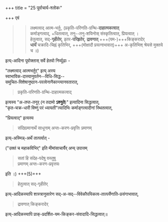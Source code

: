 +++
title = "25 पूर्वाचार्य-श्लोकः"

+++
एवं 

> > लक्ष्मत्वाद् आत्म-भर्तुः, (प्रकृति-परिणति-ग्रन्थि-**दाहात्मकत्वात्**  
कर्माङ्गत्वाद्, +धितत्वात्, तनु--तनु-शयिनोस् संस्कृतित्वात्, प्रियत्वात् ।  
हेतुत्वात्, सद्-**गृहीतेर्**, इतर-**परिहृतेर्**, **द्रावणात्** +++(यम-)+++किङ्करादेर्  
**धार्यं** चक्रादि-चिह्नं कृतिभिर्, +++(मोक्षादौ प्रयत्नाभावात्)+++ अ-कृतिभिश् श्रेयसे मुक्तये च ॥) 

इत्य्-आदिना पूवोक्तास् सर्वे हेतवो निर्व्यूढाः - 

"लक्ष्मत्वाद् आत्मभर्तुर्" इत्य् अस्य  
स्वाभाविक-दास्यानुवर्तन--विधि-सिद्ध--  
समुचित-विशेषानुष्ठान-परत्वेनानैकान्त्यानवतारात्, 

> प्रकृति-परिणति-ग्रन्थि-दाहात्मकत्वाद् 

इत्यस्य "अ-तप्त-तनूर् (न तदामो **ऽश्नुते**)" इत्यादिना सिद्धत्वात्,  
"कृत-चक्र-धारी विष्णुं परं ध्यायती"त्यादिभिः कर्माङ्गत्वादीनां स्थितत्वात्, 

"प्रियत्वाद्" इत्यस्य  

> संदिह्यमानार्थे साधूनाम् अन्तः-करण-प्रवृत्तिः प्रमाणम् 

इत्य्-अस्मिन्न्-अर्थे तात्पर्यात्  -   

("उक्तं च महाकविभिर्" इति मीमांसाचार्यैर् अप्य् उपात्तम् 

> सतां हि संदेह-पदेषु वस्तुषु  
> प्रमाणम् अन्तः-करण-प्रवृत्तयः

इति ।) +++(5)+++

> हेतुत्वात् सद्-गृहीतेर् 

इत्य्-आदिकस्यापि शास्त्रानुसारेण सद्-अ-सद्--विवेकौपयिकत्व-तात्पर्येणाति-प्रसंगाभावात्, 

> द्रावणात् किङ्करादेर् 

इत्य्-आदिकस्यापि प्राक्-प्रदर्शित-यम-किङ्कर-संवादादि-सिद्धत्वात्॥  

